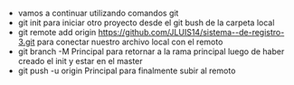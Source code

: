- vamos a continuar utilizando comandos git
- git init   para iniciar otro proyecto desde el git bush de la carpeta local
- git remote add origin https://github.com/JLUIS14/sistema--de-registro-3.git para conectar nuestro archivo local con el remoto
- git branch -M Principal para retornar a la rama principal luego de haber creado el init y estar en el master
- git push -u origin Principal para finalmente subir al remoto


